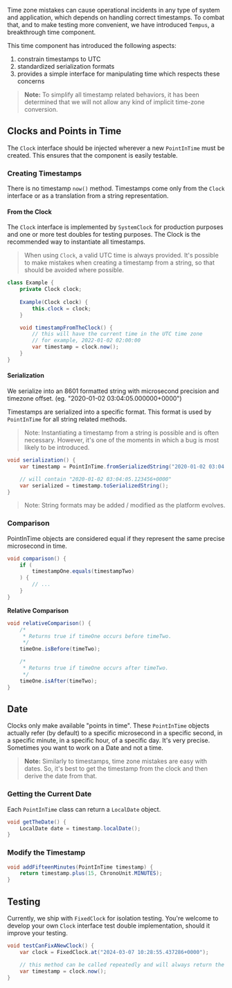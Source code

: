 Time zone mistakes can cause operational incidents in any type of system and application, which depends on handling correct timestamps.
To combat that, and to make testing more convenient, we have introduced `Tempus`, a breakthrough time component.

This time component has introduced the following aspects:
1. constrain timestamps to UTC
2. standardized serialization formats
3. provides a simple interface for manipulating time which respects these concerns

> **Note:** To simplify all timestamp related behaviors, it has been determined that we will not allow any kind of implicit time-zone conversion.

## Clocks and Points in Time

The `Clock` interface should be injected wherever a new `PointInTime` must be created.
This ensures that the component is easily testable.

### Creating Timestamps

There is no timestamp `now()` method. Timestamps come only from the `Clock` interface or as a translation from a string representation.

#### From the Clock

The `Clock` interface is implemented by `SystemClock` for production purposes and one or more test doubles for testing purposes. The Clock is the recommended way to instantiate all timestamps.

> When using `Clock`, a valid UTC time is always provided. It's possible to make mistakes when creating a timestamp from a string, so that should be avoided where possible.

```java
class Example {
    private Clock clock;
    
    Example(Clock clock) {
        this.clock = clock;
    }

    void timestampFromTheClock() {
        // this will have the current time in the UTC time zone
        // for example, 2022-01-02 02:00:00
        var timestamp = clock.now();
    }
}
```

#### Serialization

We serialize into an 8601 formatted string with microsecond precision and timezone offset. (eg. "2020-01-02 03:04:05.000000+0000")

Timestamps are serialized into a specific format. This format is used by `PointInTime` for all string related methods.

> Note: Instantiating a timestamp from a string is possible and is often necessary. However, it's one of the moments in which a bug is most likely to be introduced.

```java
void serialization() {
    var timestamp = PointInTime.fromSerializedString("2020-01-02 03:04:05.123456+0000");

    // will contain "2020-01-02 03:04:05.123456+0000"
    var serialized = timestamp.toSerializedString();
}
```

> Note: String formats may be added / modified as the platform evolves.

### Comparison

PointInTime objects are considered equal if they represent the same precise microsecond in time.

```java
void comparison() {
    if (
        timestampOne.equals(timestampTwo)
    ) {
        // ...
    }
}
```

**Relative Comparison**

```java
void relativeComparison() {
    /*
     * Returns true if timeOne occurs before timeTwo.
     */
    timeOne.isBefore(timeTwo);

    /*
     * Returns true if timeOne occurs after timeTwo.
     */
    timeOne.isAfter(timeTwo);
}
```

## Date

Clocks only make available "points in time".
These `PointInTime` objects actually refer (by default) to a specific microsecond in a specific second, in a specific minute, in a specific hour, of a specific day.
It's very precise.
Sometimes you want to work on a Date and not a time.

> **Note:** Similarly to timestamps, time zone mistakes are easy with dates. So, it's best to get the timestamp from the clock and then derive the date from that.

### Getting the Current Date

Each `PointInTime` class can return a `LocalDate` object.

```java
void getTheDate() {
    LocalDate date = timestamp.localDate();
}
```

### Modify the Timestamp

```java
void addFifteenMinutes(PointInTime timestamp) {
    return timestamp.plus(15, ChronoUnit.MINUTES);
}
```

## Testing

Currently, we ship with `FixedClock` for isolation testing. You're welcome to develop your own `Clock` interface test double implementation, should it improve your testing.

```java
void testCanFixANewClock() {
    var clock = FixedClock.at("2024-03-07 10:28:55.437286+0000");

    // this method can be called repeatedly and will always return the same time
    var timestamp = clock.now();
}
```


